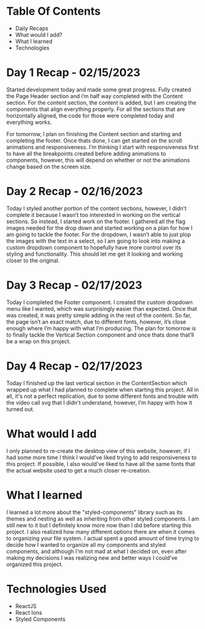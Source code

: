 # Table Of Contents

-   Daily Recaps
-   What would I add?
-   What I learned
-   Technologies

# Day 1 Recap - 02/15/2023

Started development today and made some great progress. Fully created the Page Header section and i’m half way completed with the Content section. For the content section, the content is added, but I am creating the components that align everything properly. For all the sections that are horizontally aligned, the code for those were completed today and everything works.

For tomorrow, I plan on finishing the Content section and starting and completing the footer. Once thats done, I can get started on the scroll animations and responsiveness. I’m thinking I start with responsiveness first to have all the breakpoints created before adding animations to components, however, this will depend on whether or not the animations change based on the screen size.

# Day 2 Recap - 02/16/2023

Today I styled another portion of the content sections, however, I didn’t complete it because I wasn’t too interested in working on the vertical sections. So instead, I started work on the footer. I gathered all the flag images needed for the drop down and started working on a plan for how I am going to tackle the footer. For the dropdown, I wasn’t able to just plop the images with the text in a select, so I am going to look into making a custom dropdown component to hopefully have more control over its styling and functionality. This should let me get it looking and working closer to the original.

# Day 3 Recap - 02/17/2023

Today I completed the Footer component. I created the custom dropdown menu like I wanted, which was surprisingly easier than expected. Once that was created, it was pretty simple adding in the rest of the content. So far, the page isn’t an exact match, due to different fonts, however, it’s close enough where I’m happy with what I’m producing. The plan for tomorrow is to finally tackle the Vertical Section component and once thats done that’ll be a wrap on this project.

# Day 4 Recap - 02/17/2023

Today I finished up the last vertical section in the ContentSection which wrapped up what I had planned to complete when starting this project. All in all, it's not a perfect replication, due to some different fonts and trouble with the video call svg that I didn't understand, however, I'm happy with how it turned out.

# What would I add

I only planned to re-create the desktop view of this website, however, if I had some more time I think I would've liked trying to add responsiveness to this project. If possible, I also would've liked to have all the same fonts that the actual website used to get a much closer re-creation.

# What I learned

I learned a lot more about the "styled-components" library such as its themes and nesting as well as inheriting from other styled components. I am still new to it but I definitely know more now than I did before starting this project. I also realized how many different options there are when it comes to organizing your file system. I actual spent a good amount of time trying to decide how I wanted to organize all my components and styled components, and although I'm not mad at what I decided on, even after making my decisions I was realizing new and better ways I could've organized this project.

# Technologies Used

-   ReactJS
-   React Ions
-   Styled Components
